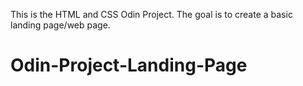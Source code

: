 This is the HTML and CSS Odin Project. The goal is to create a basic landing page/web page.
# Odin-Project-Landing-Page
